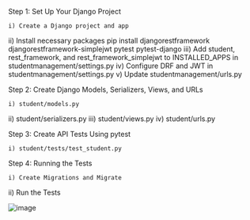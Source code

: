 Step 1: Set Up Your Django Project

    i) Create a Django project and app
   ii) Install necessary packages
         pip install djangorestframework djangorestframework-simplejwt pytest pytest-django
  iii) Add student, rest_framework, and rest_framework_simplejwt to INSTALLED_APPS in studentmanagement/settings.py
   iv) Configure DRF and JWT in studentmanagement/settings.py
    v) Update studentmanagement/urls.py


Step 2: Create Django Models, Serializers, Views, and URLs

    i) student/models.py
   ii) student/serializers.py
  iii) student/views.py
   iv) student/urls.py


Step 3: Create API Tests Using pytest

    i) student/tests/test_student.py


Step 4: Running the Tests

    i) Create Migrations and Migrate
   ii) Run the Tests


![image](https://github.com/PRASANTH68/Student_Management_CRUD_RestAPI_Testing_with_Token_Using_pytest/assets/137630463/f3c0ef9e-f4dc-41bf-a537-8641d11be0a6)
